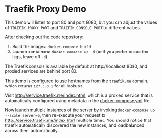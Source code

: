 # Traefik Proxy Demo

This demo will listen to port 80 and port 8080, but you can adjust the values of `TRAEFIK_PROXY_PORT` and `TRAEFIK_CONSOLE_PORT` to different values.

After checking out the code repository:
1. Build the images: `docker-compose build`
2. Launch containers: `docker-compose up -d` (or if you prefer to see the logs, leave off `-d`)

The Traefik console is available by default at http://localhost:8080, and proxied services are behind port 80.

This demo is configured to use hostnames from the [`traefik.me`](http://traefik.me) domain, which returns `127.0.0.1` for all lookups.

Visit http://service.traefik.me/index.html, which is a proxied service that is automatically configured using metadata in the [docker-compose.yml](./docker-compose.yml) file.

Now launch multiple instances of the server by invoking `docker-compose up --scale server=5`, then re-execute your request to http://service.traefik.me/index.html multiple times.  You should notice that traefik automatically discovered the new instances, and loadbalanced across them automatically.